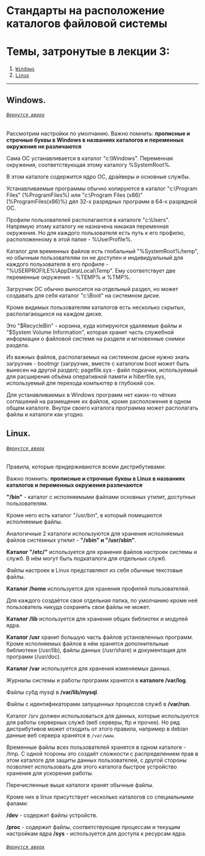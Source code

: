 # Стандарты на расположение каталогов файловой системы
# Темы, затронутые в лекции 3: 

1. [`Windows`](https://github.com/Shin0kari/System-administration/blob/main/lections/Lec3.%20File%20system%20directory%20layout%20standards.md#windows)
1. [`Linux`](https://github.com/Shin0kari/System-administration/blob/main/lections/Lec3.%20File%20system%20directory%20layout%20standards.md#linux)

***

## Windows.
###### [`Вернутся вверх`](https://github.com/Shin0kari/System-administration/blob/main/lections/Lec3.%20File%20system%20directory%20layout%20standards.md#%D1%82%D0%B5%D0%BC%D1%8B-%D0%B7%D0%B0%D1%82%D1%80%D0%BE%D0%BD%D1%83%D1%82%D1%8B%D0%B5-%D0%B2-%D0%BB%D0%B5%D0%BA%D1%86%D0%B8%D0%B8-3)

Рассмотрим настройки по умолчанию.
Важно помнить: **прописные и строчные буквы в Windows в названиях каталогов и переменных окружения не различаются**

Сама ОС устанавливается в каталог "c:\Windows". 
Переменная окружения, соответствующая этому каталогу %SystemRoot%. 

В этом каталоге содержится ядро ОС, драйверы и основные службы. 

Устанавливаемые программы обычно копируются в каталог "c:\Program Files" (%ProgramFiles%) или "c:\Program Files (x86)" 
(%ProgramFiles(x86)%) дял 32-х разрядных программ в 64-х разрядной ОС. 

Профили пользователей располагаются в каталоге "c:\Users".
Напрямую этому каталогу не назначена никакая переменная окружения. 
Но для каждого пользователя есть путь к его профилю, расположенному в этой папке - %UserProfile%.

Каталог для временных файлов есть глобальный "%SystemRoot%/temp", 
но обычным пользователям он не доступен и индивидуальный для каждого пользователя в его профиле - 
"%USERPROFILE%\AppData\Local\Temp". Ему соответствует две переменные окружения - %TEMP% и %TMP%.

Загрузчик ОС обычно выносится на отдельный раздел, но может создавать для себя каталог "c:\Boot" на системном диске. 

Кроме видимых пользователям каталогов есть несколько скрытых, располагающихся на каждом диске. 

Это "$RecycleBin" - корзина, куда копируются удаляемые файлы и "$System Volume Information", 
которая хранит часть служебной информации о файловой системе на разделе и мгновенные снимки раздела.

Из важных файлов, располагаемых на системном диске нужно знать загрузчик - bootmgr 
(загрузчик, вместе с каталогом boot может быть вынесен на другой раздел); 
pagefile.sys - файл подкачки, используемый для расширения объёма оперативной памяти и hiberfile.sys, 
используемый для перехода компьютер в глубокий сон.

Для устанавливаемых в Windows программ нет каких-то чётких соглашений на размещение их файлов, 
кроме расположения в одном общем каталоге. 
Внутри своего каталога программа может располагать файлы и каталоги как угодно.

## Linux.
###### [`Вернутся вверх`](https://github.com/Shin0kari/System-administration/blob/main/lections/Lec3.%20File%20system%20directory%20layout%20standards.md#%D1%82%D0%B5%D0%BC%D1%8B-%D0%B7%D0%B0%D1%82%D1%80%D0%BE%D0%BD%D1%83%D1%82%D1%8B%D0%B5-%D0%B2-%D0%BB%D0%B5%D0%BA%D1%86%D0%B8%D0%B8-3)

Правила, которые придерживаются всеми дистрибутивами:

Важно помнить: **прописные и строчные буквы в Linux в названиях каталогов и переменных окружения различаются**

**"/bin"** - каталог с исполняемыми файлами основных утилит, 
доступных пользователям. 

Кроме него есть каталог "/usr/bin", в который помещаются исполняемые файлы. 

Аналогичные 2 каталоги используются для хранения исполняемых файлов системных утилит - **"/sbin" и "/usr/sbin"**. 

**Каталог "/etc/"** используется для хранения файлов настроек системы и служб. 
В нём могут быть подкаталоги для отдельных служб.

Файлы настроек в Linux представляют из себя обычные текстовые файлы.

**Каталог /home** используется для хранения профилей пользователей. 

Для каждого создаётся своя отдельная папка, по умолчанию кроме неё пользователь никуда сохранять свои файлы не может.

**Каталог /lib** используется для хранения общих библиотек и модулей ядра.

**Каталог /usr** хранит большую часть файлов установленных программ. 
Кроме исполняемых файлов в нём хранятся дополнительные библиотеки (/usr/lib), 
файлы данных (/usr/share) и документация для программ (/usr/doc).

**Каталог /var** используется для хранения изменяемых данных.

Журналы системы и работы программ хранятся в **каталоге /var/log**.

Файлы субд mysql в **/var/lib/mysql**.

Файлы с идентификаторами запущенных процессов служб в **/var/run**.

Каталог /srv должен использоваться для данных, которые используются для работы серверных служб (веб серверы, ftp и прочее). 
Но ряд дистрибутивов может отходить от этого правила, например в debian данные веб сервера хранятся в `/var/www`.

Временные файлы всех пользователей хранятся в одном каталоге - /tmp. 
С одной тсороны это создаёт сложности с распределением прав в этом каталоге для защиты данных пользователей, 
с другой стороны позволяет использовать для этого каталога быстрое устройство хранения для ускорения работы.

Перечисленные выше каталоги хранят обычные файлы. 

Кроме них в linux присутствует несколько каталогов со специальными фалами:

**/dev** - содержит файлы устройств.

**/proc** - содержит файлы, соответствующие процессам и текущим настройкам ядра
**/sys** - используется для доступа к ресурсам ядра.

###### [`Вернутся вверх`](https://github.com/Shin0kari/System-administration/blob/main/lections/Lec3.%20File%20system%20directory%20layout%20standards.md#%D1%82%D0%B5%D0%BC%D1%8B-%D0%B7%D0%B0%D1%82%D1%80%D0%BE%D0%BD%D1%83%D1%82%D1%8B%D0%B5-%D0%B2-%D0%BB%D0%B5%D0%BA%D1%86%D0%B8%D0%B8-3)
